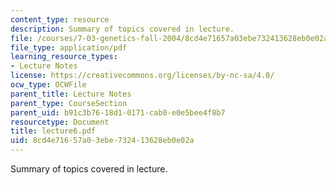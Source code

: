 ```yaml
---
content_type: resource
description: Summary of topics covered in lecture.
file: /courses/7-03-genetics-fall-2004/8cd4e71657a03ebe732413628eb0e02a_lecture6.pdf
file_type: application/pdf
learning_resource_types:
- Lecture Notes
license: https://creativecommons.org/licenses/by-nc-sa/4.0/
ocw_type: OCWFile
parent_title: Lecture Notes
parent_type: CourseSection
parent_uid: b91c3b76-18d1-0171-cab0-e0e5bee4f8b7
resourcetype: Document
title: lecture6.pdf
uid: 8cd4e716-57a0-3ebe-7324-13628eb0e02a
---
```

Summary of topics covered in lecture.
